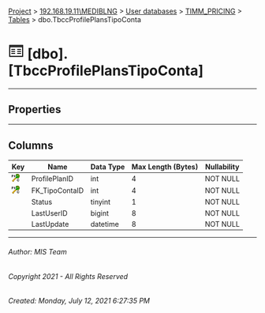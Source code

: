 #### 

[Project](../../../../index.md) > [192.168.19.11\\MEDIBLNG](../../../index.md) > [User databases](../../index.md) > [TIMM_PRICING](../index.md) > [Tables](Tables.md) > dbo.TbccProfilePlansTipoConta

# ![Tables](../../../../Images/Table32.png) [dbo].[TbccProfilePlansTipoConta]

---

## <a name="#properties"></a>Properties



---

## <a name="#columns"></a>Columns

| Key | Name | Data Type | Max Length (Bytes) | Nullability |
|---|---|---|---|---|
| [![Cluster Primary Key PK_TbccProfilePlansTipoConta: ProfilePlanID\FK_TipoContaID](../../../../Images/pkcluster.png)](#indexes) | ProfilePlanID | int | 4 | NOT NULL |
| [![Cluster Primary Key PK_TbccProfilePlansTipoConta: ProfilePlanID\FK_TipoContaID](../../../../Images/pkcluster.png)](#indexes) | FK_TipoContaID | int | 4 | NOT NULL |
|  | Status | tinyint | 1 | NOT NULL |
|  | LastUserID | bigint | 8 | NOT NULL |
|  | LastUpdate | datetime | 8 | NOT NULL |


---

###### Author:  MIS Team

###### Copyright 2021 - All Rights Reserved

###### Created: Monday, July 12, 2021 6:27:35 PM

